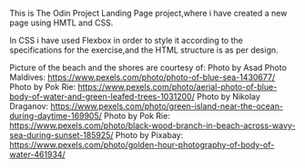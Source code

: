 This is The Odin Project Landing Page project,where i have created a new page using HMTL and CSS.

In CSS i have used Flexbox in order to style it according to the specifications for the exercise,and the HTML structure is as per design. 

Picture of the beach and the shores are courtesy of:
Photo by Asad Photo Maldives: https://www.pexels.com/photo/photo-of-blue-sea-1430677/
Photo by Pok Rie: https://www.pexels.com/photo/aerial-photo-of-blue-body-of-water-and-green-leafed-trees-1031200/
Photo by Nikolay Draganov: https://www.pexels.com/photo/green-island-near-the-ocean-during-daytime-169905/
Photo by Pok Rie: https://www.pexels.com/photo/black-wood-branch-in-beach-across-wavy-sea-during-sunset-185925/
Photo by Pixabay: https://www.pexels.com/photo/golden-hour-photography-of-body-of-water-461934/